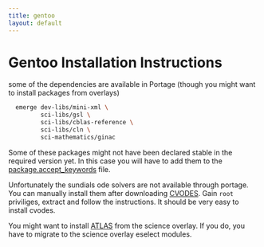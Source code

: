 ```yaml
---
title: gentoo
layout: default
---
```



Gentoo Installation Instructions
================================

some of the dependencies are available in Portage (though you might
want to install packages from overlays) 

~~~ bash
  emerge dev-libs/mini-xml \
         sci-libs/gsl \
         sci-libs/cblas-reference \
         sci-libs/cln \
         sci-mathematics/ginac 
~~~

Some of these packages might not have been declared stable in the
required version yet. In this case you will have to add them to the
[package.accept_keywords](https://www.gentoo.org/doc/en/handbook/handbook-x86.xml?part=3&chap=1) file.

Unfortunately the sundials ode solvers are not available through
portage. You can manually install them after downloading
[CVODES](http://computation.llnl.gov/casc/sundials/download/download.html). Gain
```root``` priviliges, extract and follow the instructions. It should
be very easy to install cvodes.

You might want to install [ATLAS](http://math-atlas.sourceforge.net/)
from the science overlay. If you do, you have to migrate to the
science overlay eselect modules.